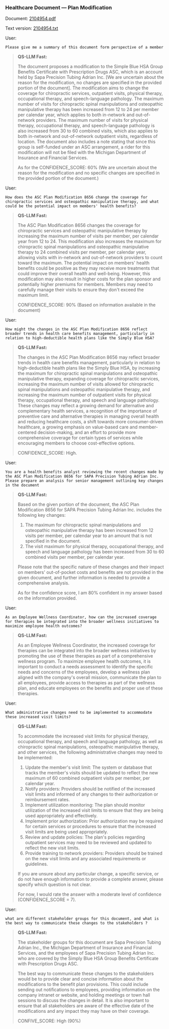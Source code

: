 ### Healthcare Document  — Plan Modification

Document: [2104954.pdf](/docs/2104954.pdf)

Text version: [2104954.txt](/docs/2104954.txt)

User: 
```
Please give me a summary of this document form perspective of a member
```
>**QS-LLM Fast:** 
>
>The document proposes a modification to the Simple Blue HSA Group Benefits Certificate with Prescription Drugs ASC, which is an account held by Sapa Precision Tubing Adrian Inc. [We are uncertain about the reason for the modification, no changes are specified in the provided portion of the document]. The modification aims to change the coverage for chiropractic services, outpatient visits, physical therapy, occupational therapy, and speech-language pathology. The maximum number of visits for chiropractic spinal manipulations and osteopathic manipulative therapy has been increased from 12 to 24 per member per calendar year, which applies to both in-network and out-of-network providers. The maximum number of visits for physical therapy, occupational therapy, and speech-language pathology is also increased from 30 to 60 combined visits, which also applies to both in-network and out-of-network outpatient visits, regardless of location. The document also includes a note stating that since this group is self-funded under an ASC arrangement, a rider for this modification will not be filed with the Michigan Department of Insurance and Financial Services.
>
>As for the CONFIDENCE_SCORE: 60% (We are uncertain about the reason for the modification and no specific changes are specified in the provided portion of the document.)

User: 
```
How does the ASC Plan Modification 8656 change the coverage for chiropractic services and osteopathic manipulative therapy, and what could be the potential impact on members' health benefits?
```
>**QS-LLM Fast:** 
>
>The ASC Plan Modification 8656 changes the coverage for chiropractic services and osteopathic manipulative therapy by increasing the maximum number of visits per member, per calendar year from 12 to 24. This modification also increases the maximum for chiropractic spinal manipulations and osteopathic manipulative therapy to 24 combined visits per member, per calendar year, allowing visits with in-network and out-of-network providers to count toward the maximum. The potential impact on members' health benefits could be positive as they may receive more treatments that could improve their overall health and well-being. However, this modification may also result in higher costs for the plan sponsor and potentially higher premiums for members. Members may need to carefully manage their visits to ensure they don't exceed the maximum limit.
>
>CONFIDENCE_SCORE: 90% (Based on information available in the document)

User: 
```
How might the changes in the ASC Plan Modification 8656 reflect broader trends in health care benefits management, particularly in relation to high-deductible health plans like the Simply Blue HSA?
```
>**QS-LLM Fast:** 
>
>The changes in the ASC Plan Modification 8656 may reflect broader trends in health care benefits management, particularly in relation to high-deductible health plans like the Simply Blue HSA, by increasing the maximum for chiropractic spinal manipulations and osteopathic manipulative therapy, expanding coverage for chiropractic services, increasing the maximum number of visits allowed for chiropractic spinal manipulations and osteopathic manipulative therapy, and increasing the maximum number of outpatient visits for physical therapy, occupational therapy, and speech and language pathology. These changes may reflect a growing demand for alternative and complementary health services, a recognition of the importance of preventive care and alternative therapies in managing overall health and reducing healthcare costs, a shift towards more consumer-driven healthcare, a growing emphasis on value-based care and member-centered decision-making, and an effort to provide more comprehensive coverage for certain types of services while encouraging members to choose cost-effective options.
>
>CONFIDENCE_SCORE: High.

User: 
```
You are a health benefits analyst reviewing the recent changes made by the ASC Plan Modification 8656 for SAPA Precision Tubing Adrian Inc. Please prepare an analysis for senior management outlining key changes in the document
```
>**QS-LLM Fast:** 
>
>Based on the given portion of the document, the ASC Plan Modification 8656 for SAPA Precision Tubing Adrian Inc. includes the following key changes:
>
>1. The maximum for chiropractic spinal manipulations and osteopathic manipulative therapy has been increased from 12 visits per member, per calendar year to an amount that is not specified in the document.
>2. The visit maximum for physical therapy, occupational therapy, and speech and language pathology has been increased from 30 to 60 combined visits per member, per calendar year.
>
>Please note that the specific nature of these changes and their impact on members' out-of-pocket costs and benefits are not provided in the given document, and further information is needed to provide a comprehensive analysis.
>
>As for the confidence score, I am 80% confident in my answer based on the information provided.

User: 
```
As an Employee Wellness Coordinator, how can the increased coverage for therapies be integrated into the broader wellness initiatives to maximize employee health outcomes?
```
>**QS-LLM Fast:** 
>
>As an Employee Wellness Coordinator, the increased coverage for therapies can be integrated into the broader wellness initiatives by promoting the use of these therapies as part of a comprehensive wellness program. To maximize employee health outcomes, it is important to conduct a needs assessment to identify the specific needs and concerns of the employees, develop a wellness plan aligned with the company's overall mission, communicate the plan to all employees, provide access to therapies as part of the wellness plan, and educate employees on the benefits and proper use of these therapies.

User: 
```
What administrative changes need to be implemented to accommodate these increased visit limits?
```
>**QS-LLM Fast:** 
>
>To accommodate the increased visit limits for physical therapy, occupational therapy, and speech and language pathology, as well as chiropractic spinal manipulations, osteopathic manipulative therapy, and other services, the following administrative changes may need to be implemented:
>
>1. Update the member's visit limit: The system or database that tracks the member's visits should be updated to reflect the new maximum of 60 combined outpatient visits per member, per calendar year.
>2. Notify providers: Providers should be notified of the increased visit limits and informed of any changes to their authorization or reimbursement rates.
>3. Implement utilization monitoring: The plan should monitor utilization of the increased visit limits to ensure that they are being used appropriately and effectively.
>4. Implement prior authorization: Prior authorization may be required for certain services or procedures to ensure that the increased visit limits are being used appropriately.
>5. Review and update policies: The plan's policies regarding outpatient services may need to be reviewed and updated to reflect the new visit limits.
>6. Provide training to network providers: Providers should be trained on the new visit limits and any associated requirements or guidelines.
>
>If you are unsure about any particular change, a specific service, or do not have enough information to provide a complete answer, please specify which question is not clear.
>
>For now, I would rate the answer with a moderate level of confidence (CONFIDENCE\_SCORE = 7).

User: 
```
what are different stakeholder groups for this document, and what is the best way to communicate these changes to the stakeholders ?
```
>**QS-LLM Fast:** 
>
>The stakeholder groups for this document are Sapa Precision Tubing Adrian Inc., the Michigan Department of Insurance and Financial Services, and the employees of Sapa Precision Tubing Adrian Inc. who are covered by the Simply Blue HSA Group Benefits Certificate with Prescription Drugs ASC.
>
>The best way to communicate these changes to the stakeholders would be to provide clear and concise information about the modifications to the benefit plan provisions. This could include sending out notifications to employees, providing information on the company intranet or website, and holding meetings or town hall sessions to discuss the changes in detail. It is also important to ensure that all stakeholders are aware of the effective date of the modifications and any impact they may have on their coverage.
>
>CONFIVE_SCORE: High (90%)
